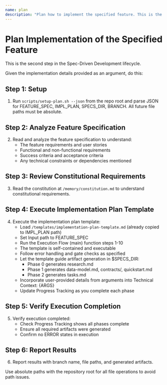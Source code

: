 ```yaml
---
name: plan
description: "Plan how to implement the specified feature. This is the second step in the Spec-Driven Development lifecycle."
---
```


# Plan Implementation of the Specified Feature

This is the second step in the Spec-Driven Development lifecycle.

Given the implementation details provided as an argument, do this:

## Step 1: Setup
1. Run `scripts/setup-plan.sh --json` from the repo root and parse JSON for FEATURE_SPEC, IMPL_PLAN, SPECS_DIR, BRANCH. All future file paths must be absolute.

## Step 2: Analyze Feature Specification
2. Read and analyze the feature specification to understand:
   - The feature requirements and user stories
   - Functional and non-functional requirements
   - Success criteria and acceptance criteria
   - Any technical constraints or dependencies mentioned

## Step 3: Review Constitutional Requirements
3. Read the constitution at `/memory/constitution.md` to understand constitutional requirements.

## Step 4: Execute Implementation Plan Template
4. Execute the implementation plan template:
   - Load `/templates/implementation-plan-template.md` (already copied to IMPL_PLAN path)
   - Set Input path to FEATURE_SPEC
   - Run the Execution Flow (main) function steps 1-10
   - The template is self-contained and executable
   - Follow error handling and gate checks as specified
   - Let the template guide artifact generation in $SPECS_DIR:
     * Phase 0 generates research.md
     * Phase 1 generates data-model.md, contracts/, quickstart.md
     * Phase 2 generates tasks.md
   - Incorporate user-provided details from arguments into Technical Context: {ARGS}
   - Update Progress Tracking as you complete each phase

## Step 5: Verify Execution Completion
5. Verify execution completed:
   - Check Progress Tracking shows all phases complete
   - Ensure all required artifacts were generated
   - Confirm no ERROR states in execution

## Step 6: Report Results
6. Report results with branch name, file paths, and generated artifacts.

Use absolute paths with the repository root for all file operations to avoid path issues.